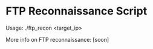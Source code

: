 # FTP Reconnaissance Script

Usage: ./ftp_recon <target_ip>

More info on FTP reconnaissance: [soon]
